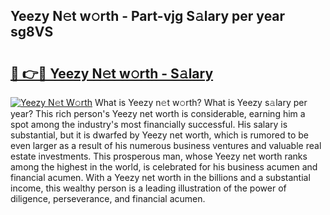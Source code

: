 ## Yeezy N𝚎t w𝚘rth - Part-vjg S𝚊lary per year sg8VS

# <h2><a href="http://gc4ep3.nevu.top/?p=Yeezy">🔗 👉🔴 Yeezy N𝚎t w𝚘rth - S𝚊lary</a></h2>

[![Yeezy N𝚎t W𝚘rth](https://i.imgur.com/Oavwk0R.jpeg)](http://gc4ep3.nevu.top/?p=Yeezy)
What is Yeezy n𝚎t w𝚘rth? What is Yeezy s𝚊lary per year?
This rich person's Yeezy net worth is considerable, earning him a spot among the industry's most financially successful. His salary is substantial, but it is dwarfed by Yeezy net worth, which is rumored to be even larger as a result of his numerous business ventures and valuable real estate investments. This prosperous man, whose Yeezy net worth ranks among the highest in the world, is celebrated for his business acumen and financial acumen. With a Yeezy net worth in the billions and a substantial income, this wealthy person is a leading illustration of the power of diligence, perseverance, and financial acumen.
